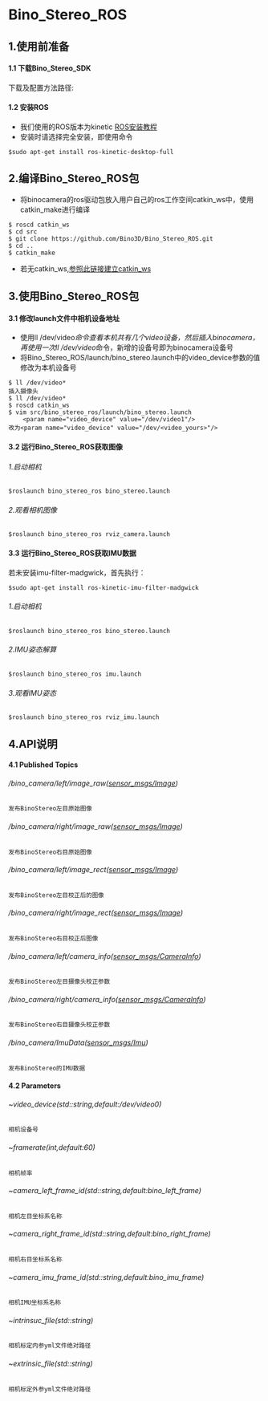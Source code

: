 # Bino_Stereo_ROS
## 1.使用前准备
#### 1.1 下载Bino_Stereo_SDK
下载及配置方法路径:

#### 1.2 安装ROS

* 我们使用的ROS版本为kinetic   [ROS安装教程](http://wiki.ros.org/kinetic/Installation/Ubuntu)
* 安装时请选择完全安装，即使用命令

```
$sudo apt-get install ros-kinetic-desktop-full
```

## 2.编译Bino_Stereo_ROS包
* 将binocamera的ros驱动包放入用户自己的ros工作空间catkin_ws中，使用catkin_make进行编译

```
$ roscd catkin_ws
$ cd src
$ git clone https://github.com/Bino3D/Bino_Stereo_ROS.git
$ cd ..
$ catkin_make
```
* 若无catkin_ws,[参照此链接建立catkin_ws](http://wiki.ros.org/catkin/Tutorials/create_a_workspace)

## 3.使用Bino_Stereo_ROS包
#### 3.1 修改launch文件中相机设备地址
* 使用ll /dev/video*命令查看本机共有几个video设备，然后插入binocamera，再使用一次ll /dev/video*命令，新增的设备号即为binocamera设备号
* 将Bino_Stereo_ROS/launch/bino_stereo.launch中的video_device参数的值修改为本机设备号

```
$ ll /dev/video*
插入摄像头
$ ll /dev/video*
$ roscd catkin_ws
$ vim src/bino_stereo_ros/launch/bino_stereo.launch
    <param name="video_device" value="/dev/video1"/> 
改为<param name="video_device" value="/dev/<video_yours>"/>
```
#### 3.2 运行Bino_Stereo_ROS获取图像
###### 1.启动相机
```
$roslaunch bino_stereo_ros bino_stereo.launch
```
###### 2.观看相机图像
```
$roslaunch bino_stereo_ros rviz_camera.launch
```

#### 3.3 运行Bino_Stereo_ROS获取IMU数据
若未安装imu-filter-madgwick，首先执行：
```
$sudo apt-get install ros-kinetic-imu-filter-madgwick
```
###### 1.启动相机
```
$roslaunch bino_stereo_ros bino_stereo.launch
```
###### 2.IMU姿态解算
```
$roslaunch bino_stereo_ros imu.launch
```
###### 3.观看IMU姿态
```
$roslaunch bino_stereo_ros rviz_imu.launch
```
## 4.API说明

#### 4.1 Published Topics
###### /bino_camera/left/image_raw([sensor_msgs/Image](http://docs.ros.org/api/sensor_msgs/html/msg/Image.html))
    发布BinoStereo左目原始图像  		
###### /bino_camera/right/image_raw([sensor_msgs/Image](http://docs.ros.org/api/sensor_msgs/html/msg/Image.html))
    发布BinoStereo右目原始图像  		
###### /bino_camera/left/image_rect([sensor_msgs/Image](http://docs.ros.org/api/sensor_msgs/html/msg/Image.html))
    发布BinoStereo左目校正后的图像  		
###### /bino_camera/right/image_rect([sensor_msgs/Image](http://docs.ros.org/api/sensor_msgs/html/msg/Image.html))
    发布BinoStereo右目校正后图像  		
###### /bino_camera/left/camera_info([sensor_msgs/CameraInfo](http://docs.ros.org/api/sensor_msgs/html/msg/CameraInfo.html))
    发布BinoStereo左目摄像头校正参数  		
###### /bino_camera/right/camera_info([sensor_msgs/CameraInfo](http://docs.ros.org/api/sensor_msgs/html/msg/CameraInfo.html))
    发布BinoStereo右目摄像头校正参数  
###### /bino_camera/ImuData([sensor_msgs/Imu](http://docs.ros.org/api/sensor_msgs/html/msg/Imu.html))
    发布BinoStereo的IMU数据

#### 4.2 Parameters
###### ~video_device(std::string,default:/dev/video0)
    相机设备号
###### ~framerate(int,default:60)
    相机帧率
###### ~camera_left_frame_id(std::string,default:bino_left_frame)
    相机左目坐标系名称
###### ~camera_right_frame_id(std::string,default:bino_right_frame)
    相机右目坐标系名称
###### ~camera_imu_frame_id(std::string,default:bino_imu_frame)
    相机IMU坐标系名称
###### ~intrinsuc_file(std::string)
    相机标定内参yml文件绝对路径
###### ~extrinsic_file(std::string)
    相机标定外参yml文件绝对路径




